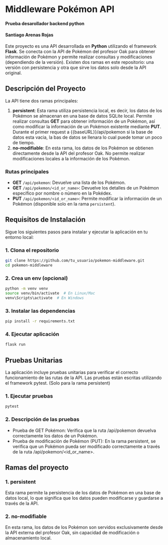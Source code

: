 # Middleware Pokémon API
#### Prueba desarollador backend python
#### Santiago Arenas Rojas

Este proyecto es una API desarrollada en **Python** utilizando el framework **Flask**. Se conecta con la API de Pokémon del profesor Oak para obtener información de Pokémon y permite realizar consultas y modificaciones (dependiendo de la versión). Existen dos ramas en este repositorio: una versión con persistencia y otra que sirve los datos solo desde la API original.

## Descripción del Proyecto

La API tiene dos ramas principales:
1. **persistent**: Esta rama utiliza persistencia local, es decir, los datos de los Pokémon se almacenan en una base de datos SQLite local. Permite realizar consultas **GET** para obtener información de un Pokémon, así como modificar la información de un Pokémon existente mediante **PUT**.
Durante el primer request a {{baseURL}}/api/pokemon si la base de datos esta vacia, la bas de datos se llenara lo cual puede tomar un poco de tiempo.
2. **no-modifiable**: En esta rama, los datos de los Pokémon se obtienen directamente desde la API del profesor Oak. No permite realizar modificaciones locales a la información de los Pokémon.

### Rutas principales
- **GET** `/api/pokemon`: Devuelve una lista de los Pokémon.
- **GET** `/api/pokemon/<id_or_name>`: Devuelve los detalles de un Pokémon específico por nombre o número en la Pokédex.
- **PUT** `/api/pokemon/<id_or_name>`: Permite modificar la información de un Pokémon (disponible solo en la rama `persistent`).

## Requisitos de Instalación

Sigue los siguientes pasos para instalar y ejecutar la aplicación en tu entorno local:

### 1. Clona el repositorio

```bash
git clone https://github.com/tu_usuario/pokemon-middleware.git
cd pokemon-middleware
```

### 2. Crea un env (opcional)
```bash
python -m venv venv
source venv/bin/activate  # En Linux/Mac
venv\Scripts\activate  # En Windows
```

### 3. Instalar las dependencias
```bash
pip install -r requirements.txt
```

### 4. Ejecutar aplicación
```bash
flask run
```

## Pruebas Unitarias
La aplicación incluye pruebas unitarias para verificar el correcto funcionamiento de las rutas de la API. Las pruebas están escritas utilizando el framework pytest.
(Solo para la rama persistent)
### 1. Ejecutar pruebas
```bash
pytest
```

### 2. Descripción de las pruebas
* Prueba de GET Pokémon: Verifica que la ruta /api/pokemon devuelva correctamente los datos de un Pokémon.
* Prueba de modificación de Pokémon (PUT): En la rama persistent, se verifica que un Pokémon pueda ser modificado correctamente a través de la ruta /api/pokemon/<id_or_name>.



## Ramas del proyecto

### **1. persistent**
Esta rama permite la persistencia de los datos de Pokémon en una base de datos local, lo que significa que los datos pueden modificarse y guardarse a través de la API.

### **2. no-modifiable**
En esta rama, los datos de los Pokémon son servidos exclusivamente desde la API externa del profesor Oak, sin capacidad de modificación o almacenamiento local.

